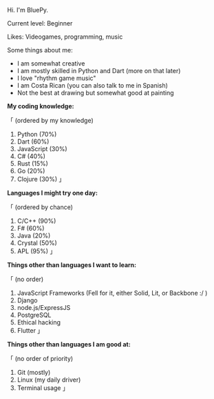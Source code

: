 Hi. I'm BluePy.

Current level: Beginner

Likes: Videogames, programming, music

Some things about me:

- I am somewhat creative
- I am mostly skilled in Python and Dart (more on that later)
- I love "rhythm game music"
- I am Costa Rican (you can also talk to me in Spanish)
- Not the best at drawing but somewhat good at painting

**My coding knowledge:**

「 (ordered by my knowledge)
   1. Python (70%)
   2. Dart (60%)
   3. JavaScript (30%)
   4. C# (40%)
   5. Rust (15%)
   6. Go (20%)
   7. Clojure (30%)          」

**Languages I might try one day:**

「 (ordered by chance)
   1. C/C++ (90%)
   2. F# (60%)
   3. Java (20%)
   4. Crystal (50%)
   5. APL (95%)      」

**Things other than languages I want to learn:**

「 (no order)
   1. JavaScript Frameworks (Fell for it, either Solid, Lit, or Backbone :/ )
   2. Django
   3. node.js/ExpressJS
   4. PostgreSQL
   5. Ethical hacking
   6. Flutter 」

**Things other than languages I am good at:**

「 (no order of priority)
   1. Git (mostly)
   2. Linux (my daily driver)
   3. Terminal usage 」


   
<!---
BluePyTheDeer251/BluePyTheDeer251 is a ✨ special ✨ repository because its `README.md` (this file) appears on your GitHub profile.
You can click the Preview link to take a look at your changes.
--->
